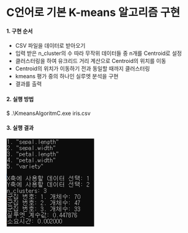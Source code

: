 # C언어로 기본 K-means 알고리즘 구현

#### 1. 구현 순서
- CSV 파일을 데이터로 받아오기
- 입력 받은 n_cluster의 수 따라 무작위 데이터들 중 n개를 Centroid로 설정
- 클러스터링을 하여 유크리드 거리 계산으로 Centroid의 위치를 이동
- Centroid의 위치가 이동하기 전과 동일할 때까지 클러스터링
- kmeans 평가 중의 하나인 실루엣 분석을 구현
- 결과를 출력
#### 2. 실행 방법
  $ .\KmeansAlgoritmC.exe iris.csv

#### 3. 실행 결과
![실행 결과](실행_결과.png)